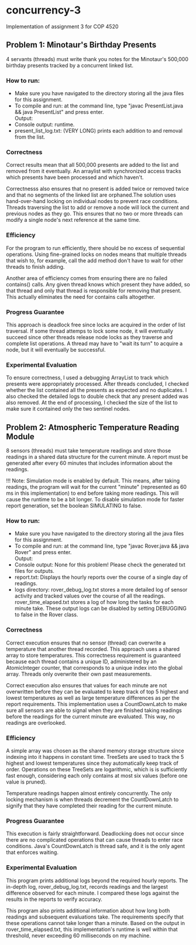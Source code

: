 # concurrency-3
Implementation of assignment 3 for COP 4520

## Problem 1: Minotaur's Birthday Presents <br>
4 servants (threads) must write thank you notes for the Minotaur's 500,000 birthday presents tracked by a concurrent linked list.

### How to run:
- Make sure you have navigated to the directory storing all the java files for this assignment.
- To compile and run: at the command line, type "javac PresentList.java && java PresentList" and press enter. <br>
Output:
- Console output: runtime.
- present_list_log.txt: (VERY LONG) prints each addition to and removal from the list.

### Correctness
Correct results mean that all 500,000 presents are added to the list and removed from it eventually. An arraylist with synchronized access tracks which presents have been processed and which haven't. 

Correctnesss also ensures that no present is added twice or removed twice and that no segments of the linked list are orphaned.The solution uses hand-over-hand locking on individual nodes to prevent race conditions. Threads traversing the list to add or remove a node will lock the current and previous nodes as they go. This ensures that no two or more threads can modify a single node's next reference at the same time.

### Efficiency
For the program to run efficiently, there should be no excess of sequential operations. Using fine-grained locks on nodes means that multiple threads that wish to, for example, call the add method don't have to wait for other threads to finish adding.

Another area of efficiency comes from ensuring there are no failed contains() calls. Any given thread knows which present they have added, so that thread and only that thread is responsible for removing that present. This actually eliminates the need for contains calls altogether.

### Progress Guarantee
This approach is deadlock free since locks are acquired in the order of list traversal. If some thread attemps to lock some node, it will eventually succeed since other threads release node locks as they traverse and complete list operations. A thread may have to "wait its turn" to acquire a node, but it will eventually be successful.

### Experimental Evaluation
To ensure correctness, I used a debugging ArrayList to track which presents were appropriately processed. After threads concluded, I checked whether the list contained all the presents as expected and no duplicates. I also checked the detailed logs to double check that any present added was also removed. At the end of processing, I checked the size of the list to make sure it contained only the two sentinel nodes.

## Problem 2: Atmospheric Temperature Reading Module
8 sensors (threads) must take temperature readings and store those readings in a shared data structure for the current minute. A report must be generated after every 60 minutes that includes information about the readings.

!!! Note: Simulation mode is enabled by default. This means, after taking readings, the program will wait for the current "minute" (represented as 60 ms in this implementation) to end before taking more readings. This will cause the runtime to be a bit longer. To disable simulation mode for faster report generation, set the boolean SIMULATING to false.

### How to run:
- Make sure you have navigated to the directory storing all the java files for this assignment.
- To compile and run: at the command line, type "javac Rover.java && java Rover" and press enter. <br>
Output:
- Console output: None for this problem! Please check the generated txt files for outputs.
- report.txt: Displays the hourly reports over the course of a single day of readings.
- logs directory: rover_debug_log.txt stores a more detailed log of sensor activity and tracked values over the course of all the readings. rover_time_elapsed.txt stores a log of how long the tasks for each minute take. These output logs can be disabled by setting DEBUGGING to false in the Rover class.

### Correctness
Correct execution ensures that no sensor (thread) can overwrite a temperature that another thread recorded. This approach uses a shared array to store temperatures. This correctness requirement is guaranteed because each thread contains a unique ID, administered by an AtomicInteger counter, that corresponds to a unique index into the global array. Threads only overwrite their own past measurements.

Correct execution also ensures that values for each minute are not overwritten before they can be evaluated to keep track of top 5 highest and lowest temperatures as well as large temperature differences as per the report requirements. This implementation uses a CountDownLatch to make sure all sensors are able to signal when they are finished taking readings before the readings for the current minute are evaluated. This way, no readings are overlooked.

### Efficiency
A simple array was chosen as the shared memory storage structure since indexing into it happens in constant time. TreeSets are used to track the 5 highest and lowest temperatures since they automatically keep track of order. Operations on these TreeSets are logarithmic, which is is sufficiently fast enough, considering each only contains at most six values (before one value is pruned).

Temperature readings happen almost entirely concurrently. The only locking mechanism is when threads decrement the CountDownLatch to signify that they have completed their reading for the current minute.

### Progress Guarantee
This execution is fairly straightforward. Deadlocking does not occur since there are no complicated operations that can cause threads to enter race conditions. Java's CountDownLatch is thread safe, and it is the only agent that enforces waiting.

### Experimental Evaluation
This program prints additional logs beyond the required hourly reports. The in-depth log, rover_debug_log.txt, records readings and the largest difference observed for each minute. I compared these logs against the results in the reports to verify accuracy.

This program also prints additional information about how long both readings and subsequent evaluations take. The requirements specify that these operations cannot take longer than a minute. Based on the output in rover_time_elapsed.txt, this implementation's runtime is well within that threshold, never exceeding 60 milliseconds on my machine.
